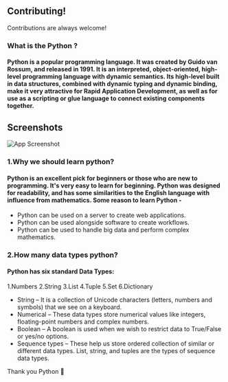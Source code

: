 ## Contributing!

Contributions are always welcome!

### What is the Python ?

#### Python is a popular programming language. It was created by Guido van Rossum, and released in 1991. It is an interpreted, object-oriented, high-level programming language with dynamic semantics. Its high-level built in data structures, combined with dynamic typing and dynamic binding, make it very attractive for Rapid Application Development, as well as for use as a scripting or glue language to connect existing components together.

## Screenshots

![App Screenshot](https://i.ibb.co/KsLRJc2/download.jpg)


### 1.Why we should learn python?

#### Python is an excellent pick for beginners or those who are new to programming. It's very easy to learn for beginning. Python was designed for readability, and has some similarities to the English language with influence from mathematics. Some reason to learn Python -

- Python can be used on a server to create web applications.
- Python can be used alongside software to create workflows.
- Python can be used to handle big data and perform complex mathematics.

### 2.How many data types python?

#### Python has six standard Data Types:

1.Numbers
2.String
3.List
4.Tuple
5.Set
6.Dictionary

- String – It is a collection of Unicode characters (letters, numbers and symbols) that we see on a keyboard.
- Numerical – These data types store numerical values like integers, floating-point numbers and complex numbers.
- Boolean – A boolean is used when we wish to restrict data to True/False or yes/no options.
- Sequence types – These help us store ordered collection of similar or different data types. List, string, and tuples are the types of sequence data types.





Thank you Python 💓
